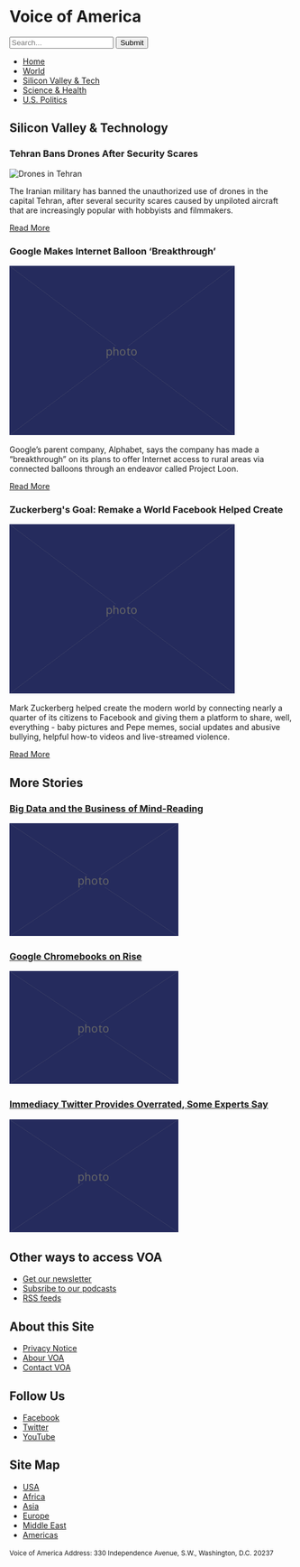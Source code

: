 <!DOCTYPE html>
<html lang="en">
  <head>
    <meta charset="UTF-8" />
    <title>Voice of America</title>
  </head>

  <body>

   <h1>Voice of America</h1>
    <form>
      <input type="search" placeholder="Search..."/>
      <input type="submit" value="Submit"/>
    </form>

   <ul>
      <li><a href="article.html">Home</a></li>
      <li><a href="article.html">World</a></li>
      <li><a href="article.html">Silicon Valley &amp; Tech</a></li>
      <li><a href="article.html">Science &amp; Health</a></li>
      <li><a href="article.html">U.S. Politics</a></li>
    </ul>
<article>
   <h2>Silicon Valley &amp; Technology</h2>
</article>
<article>
   <h3>Tehran Bans Drones After Security Scares</h3>
    <img src="400.pn" alt="Drones in Tehran"/>
  </article>

   <p>The Iranian military has banned the unauthorized use of drones in the capital Tehran, after several security scares caused by unpiloted aircraft that are increasingly popular with hobbyists and filmmakers.</p>

   <p><a href="article.html">Read More</a></p>
<article>
   <h3>Google Makes Internet Balloon ‘Breakthrough’</h3>
    <img src="400.png" alt="Google balloon!" />

   <p>Google’s parent company, Alphabet, says the company has made a “breakthrough” on its plans to offer Internet access to rural areas via connected balloons through an endeavor called Project Loon.</p>

   <p><a href="article.html">Read More</a></p>
</article>
<article>
   <h3>Zuckerberg's Goal: Remake а World Facebook Helped Create</h3>
   <img src="400.png" alt="Zuckerberg goal" />

   <p>Mark Zuckerberg helped create the modern world by connecting nearly a quarter of its citizens to Facebook and giving them a platform to share, well, everything - baby pictures and Pepe memes, social updates and abusive bullying, helpful how-to videos and live-streamed violence.</p>

   <p><a href="article.html">Read More</a></p>
</article>
<section>
  <aside>
  
   <h2>More Stories</h2>
   
<article>
   <h3><a href="article.html">Big Data and the Business of Mind-Reading</a></h3>
    <img src="300.png" alt="Lots and lots of numbers" />
  </article>
  
  <article>
   <h3><a href="article.html">Google Chromebooks on Rise</a></h3>
   <img src="300.png" alt="Google Chromebook" />
  </article>
  
  <article>
   <h3><a href="article.html">Immediacy Twitter Provides Overrated, Some Experts Say</a></h3>
   <img src="300.png" alt="Trump tweets" />
  </article>
  </aside>
  
<main>
  
</section>
  
<footer>

   <h2>Other ways to access VOA</h2>

   <ul>
     <li><a href="article.html">Get our newsletter</a></li>
      <li><a href="article.html">Subsribe to our podcasts</a></li>
      <li><a href="article.html">RSS feeds</a></li>
    </ul>

   <h2>About this Site</h2>

   <ul>
    <li><a href="article.html">Privacy Notice</a></li>
    <li><a href="article.html">Abour VOA</a></li>
    <li><a href="article.html">Contact VOA</a></li>
</ul>

   <h2>Follow Us</h2>

   <ul>
      <li><a href="article.html">Facebook</a></li>
      <li><a href="article.html">Twitter</a></li>
      <li><a href="article.html">YouTube</a></li>
    </ul>

   <h2>Site Map</h2>

   <ul>
      <li><a href="article.html">USA</a></li>
      <li><a href="article.html">Africa</a></li>
      <li><a href="article.html">Asia</a></li>
      <li><a href="article.html">Europe</a></li>
      <li><a href="article.html">Middle East</a></li>
      <li><a href="article.html">Americas</a></li>
    </ul>

   <p><small>Voice of America Address: 330 Independence Avenue, S.W., Washington, D.C. 20237</small></p>
  </main>
</footer>
  </body>
</html>
